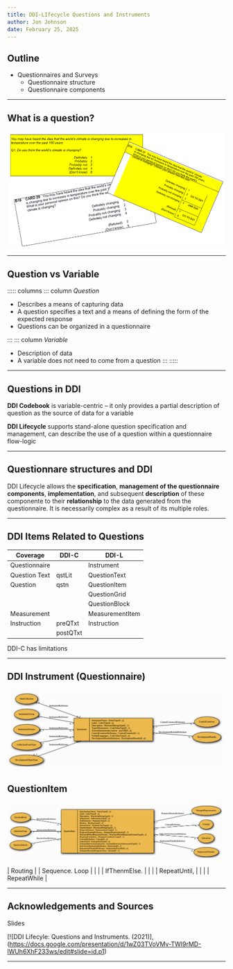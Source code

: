 ```yaml
---
title: DDI-LIfecycle Questions and Instruments
author: Jon Johnson
date: February 25, 2025
---
```


## Outline

- Questionnaires and Surveys
  - Questionnaire structure
  - Questionnaire components

---

## What is a question?

![](img/what-is-a-question.png)


---

## Question vs Variable

::::: columns
::: column
*Question*

- Describes a means of capturing data
- A question specifies a text and a means of defining the form of the expected response
- Questions can be organized in a questionnaire

:::
::: column
*Variable*

- Description of data
- A variable does not need to come from a question
:::
:::::

---

## Questions in DDI

**DDI Codebook** is variable-centric – it only provides a partial description of question as the source of data for a variable

**DDI Lifecycle** supports stand-alone question specification and management, can describe the use of a question within a questionnaire flow-logic

---

## Questionnare structures and DDI

DDI Lifecycle allows the **specification**, **management of the questionnaire components**, **implementation**, and subsequent **description** of these componente to their **relationship** to the data generated from the questionnaire. It is necessarily complex as a result of its multiple roles.


---

## DDI Items Related to Questions

| Coverage      | DDI-C    | DDI-L             |
|---------------|----------|-------------------|
| Questionnaire |          | Instrument        |
| Question Text | qstLit   | QuestionText      |
| Question      | qstn     | QuestionItem      |
|               |          | QuestionGrid      |
|               |          | QuestionBlock     |
| Measurement   |          | MeasurementItem   |
| Instruction   | preQTxt  | Instruction       |
|               | postQTxt |                   |

DDI-C has limitations

---

## DDI Instrument (Questionnaire) 

![](img/instrument.png)



## QuestionItem 

![](img/question-item-relationships.png)

| Routing       |          | Sequence. Loop    |
|               |          | IfThenmElse.      |
|               |          | RepeatUntil,      |
|               |          | RepeatWhile       |

---

## Acknowledgements and Sources

Slides 

[![DDI Lifecyle: Questions and Instruments. (2021)],(https://docs.google.com/presentation/d/1wZ03TVoVMv-TWI9rMD-lWUh6XhF233ws/edit#slide=id.p1)



---
